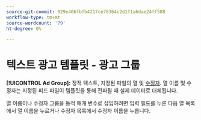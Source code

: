 ```yaml
---
source-git-commit: 029e406fbfb4217ce78364c2d1f1a6dae24ff588
workflow-type: tm+mt
source-wordcount: '79'
ht-degree: 0%

---
```

# 텍스트 광고 템플릿 - 광고 그룹

**[!UICONTROL Ad Group]:** 정적 텍스트, 지정된 파일의 열 및 [수정자](/help/search-social-commerce/campaign-management/inventory-feeds/modifiers-manage.md). 열 이름 및 수정자는 지정된 피드 파일이 템플릿을 통해 전파될 때 실제 데이터로 대체됩니다.

열 이름이나 수정자 그룹을 동적 매개 변수로 삽입하려면 입력 필드를 누른 다음 열 목록에서 열 이름을 누르거나 수정자 목록에서 수정자 이름을 누릅니다.

